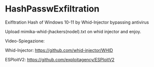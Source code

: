 # HashPasswExfiltration
Exifltration Hash of Windows 10-11 by Whid-Injector bypassing antivirus

Upload mimika-whid-jhackers(nodel).txt on whid injector and enjoy. 


Video-Spiegazione:


Whid-Injector:
https://github.com/whid-injector/WHID

ESPloitV2:
https://github.com/exploitagency/ESPloitV2
